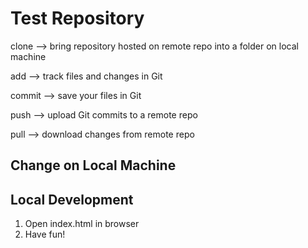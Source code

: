 # Test Repository

clone --> bring repository hosted on remote repo into a folder on local machine

add --> track files and changes in Git

commit --> save your files in Git

push --> upload Git commits to a remote repo

pull --> download changes from remote repo

## Change on Local Machine

## Local Development

1. Open index.html in browser
2. Have fun!
